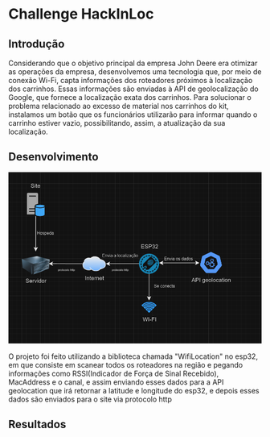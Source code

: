 <h1>Challenge HackInLoc</h1>

<h2>Introdução</h2>
<p>Considerando que o objetivo principal da empresa John Deere era otimizar as operações da empresa, desenvolvemos uma tecnologia que, por meio de conexão Wi-Fi, capta informações dos roteadores próximos à localização dos carrinhos. Essas informações são enviadas à API de geolocalização do Google, que fornece a localização exata dos carrinhos.
Para solucionar o problema relacionado ao excesso de material nos carrinhos do kit, instalamos um botão que os funcionários utilizarão para informar quando o carrinho estiver vazio, possibilitando, assim, a atualização da sua localização.
</p>

<h2>Desenvolvimento</h2>
<img src="assets/Arquitetura.png">
<p>
O projeto foi feito utilizando a biblioteca chamada "WifiLocation" no esp32, em que consiste em scanear todos os roteadores na região e pegando informações como RSSI(Indicador de Força de Sinal Recebido), MacAddress e o canal, e assim enviando esses dados para a API geolocation que irá retornar a latitude e longitude do esp32, e depois esses dados são enviados para o site via protocolo http
</p>

<h2>Resultados</h2>
